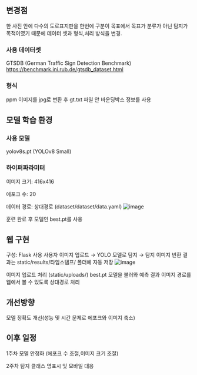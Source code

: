 ## 변경점 
한 사진 안에 다수의 도로표지판을 한번에 구분이 목표에서 목표가 분류가 아닌 탐지가 목적이였기 때문에 데이터 셋과 형식,처리 방식을 변경.

### 사용 데이터셋 
 GTSDB (German Traffic Sign Detection Benchmark)
https://benchmark.ini.rub.de/gtsdb_dataset.html

### 형식 
ppm 이미지를 jpg로 변환 후 gt.txt 파일 안 바운딩박스 정보를 사용

## 모델 학습 환경

### 사용 모델
yolov8s.pt (YOLOv8 Small)

### 하이퍼파라미터
이미지 크기: 416x416

에포크 수: 20

데이터 경로: 상대경로 (dataset/dataset/data.yaml)
![image](https://github.com/user-attachments/assets/c9dca328-b5ea-4eab-b608-ff18802e5ea7)

훈련 완료 후 모델인 best.pt를 사용

## 웹 구현
구성: Flask 사용
사용자 이미지 업로드 → YOLO 모델로 탐지 → 탐지 이미지 반환
결과는 static/results/타임스탬프/ 폴더에 자동 저장
![image](https://github.com/user-attachments/assets/498aceb3-8551-41ed-b8ff-9db974569a95)

이미지 업로드 처리 (static/uploads/)
best.pt 모델을 불러와 예측
결과 이미지 경로를 웹에서 볼 수 있도록 상대경로 처리

## 개선방향
 모델 정확도 개선(성능 및 시간 문제로 에포크와 이미지 축소)

 ## 이후 일정

 1주차 모델 안정화 (에포크 수 조절,이미지 크기 조절)

 2주차 탐지 클래스 명표시 및 모바일 대응

